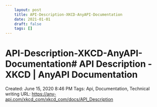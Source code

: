 ```yaml
---
 	layout: post
 	title: API-Description-XKCD-AnyAPI-Documentation
 	date: 2021-01-01
 	draft: false
 	tags: []
---
```


# API-Description-XKCD-AnyAPI-Documentation# API Description - XKCD | AnyAPI Documentation
Created: June 15, 2020 8:46 PM
Tags: Api, Documentation, Technical writing
URL: https://any-api.com/xkcd_com/xkcd_com/docs/API_Description
